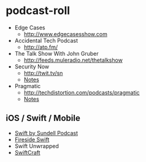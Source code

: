 podcast-roll
============

* Edge Cases
  * http://www.edgecasesshow.com
* Accidental Tech Podcast
  * http://atp.fm/
* The Talk Show With John Gruber
  * http://feeds.muleradio.net/thetalkshow
* Security Now
  * http://twit.tv/sn
  * [Notes](sn-notes.md)
* Pragmatic
  * http://techdistortion.com/podcasts/pragmatic
  * [Notes](pragmatic-podcast-notes.md)
  
  
## iOS / Swift / Mobile

* [Swift by Sundell Podcast](https://www.swiftbysundell.com/podcast)
* [Fireside Swift](https://www.firesideswift.com/)
* Swift Unwrapped
* [SwiftCraft](https://swiftcraft.io/swiftcraft-podcast/)

